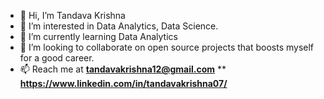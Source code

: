 - 👋 Hi, I’m Tandava Krishna
- 👀 I’m interested in Data Analytics, Data Science.
- 🌱 I’m currently learning Data Analytics
- 💞️ I’m looking to collaborate on open source projects that boosts myself for a good career.
- 📫 Reach me at **tandavakrishna12@gmail.com**  **
                  **https://www.linkedin.com/in/tandavakrishna07/**
